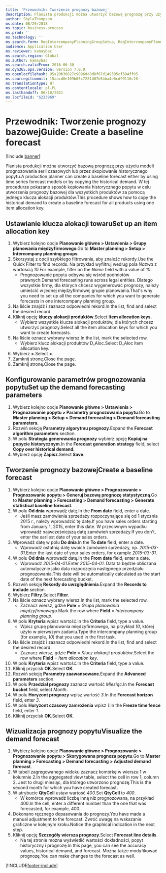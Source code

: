 ```yaml
---
title: 'Przewodnik: Tworzenie prognozy bazowej'
description: Planista produkcji można utworzyć bazową prognozę przy użyciu modeli prognozowania serii czasowych lub przez skopiowanie historycznego popytu.
author: ShylaThompson
ms.date: 08/29/2018
ms.topic: business-process
ms.prod: ''
ms.technology: ''
ms.search.form: ReqIntercompanyPlanningGroupSetup, ReqIntercompanyPlanningGroupAllocKeys, ReqDemPlanForecastParameters, ReqDemPlanCreateForecastDialog, SysQueryForm, ReqDemPlanForecastViewer
audience: Application User
ms.reviewer: kamaybac
ms.search.region: Global
ms.author: kamaybac
ms.search.validFrom: 2016-06-30
ms.dyn365.ops.version: Version 7.0.0
ms.openlocfilehash: 95a20b30827c9096dd8d8f67d149305cf594ff05
ms.sourcegitcommit: 15aacd0e109b05c7281407b5bba4e6cd99116c28
ms.translationtype: HT
ms.contentlocale: pl-PL
ms.lasthandoff: 06/10/2021
ms.locfileid: "6223969"
---
```

# <a name="guide-create-a-baseline-forecast"></a><span data-ttu-id="7e855-103">Przewodnik: Tworzenie prognozy bazowej</span><span class="sxs-lookup"><span data-stu-id="7e855-103">Guide: Create a baseline forecast</span></span>

[!include [banner](../../includes/banner.md)]

<span data-ttu-id="7e855-104">Planista produkcji można utworzyć bazową prognozę przy użyciu modeli prognozowania serii czasowych lub przez skopiowanie historycznego popytu.</span><span class="sxs-lookup"><span data-stu-id="7e855-104">A production planner can create a baseline forecast either by using time series forecast models or by copying the historical demand.</span></span> <span data-ttu-id="7e855-105">W tej procedurze pokazano sposób kopiowania historycznego popytu w celu utworzenia prognozy bazowej dla wszystkich produktów za pomocą jednego klucza alokacji produktów.</span><span class="sxs-lookup"><span data-stu-id="7e855-105">This procedure shows how to copy the historical demand to create a baseline forecast for all products using one item allocation key.</span></span>

## <a name="set-up-an-item-allocation-key"></a><span data-ttu-id="7e855-106">Ustawianie klucza alokacji towaru</span><span class="sxs-lookup"><span data-stu-id="7e855-106">Set up an item allocation key</span></span>

1. <span data-ttu-id="7e855-107">Wybierz kolejno opcje **Planowanie główne > Ustawienia > Grupy planowania międzyfirmowego**.</span><span class="sxs-lookup"><span data-stu-id="7e855-107">Go to **Master planning > Setup > Intercompany planning groups**.</span></span>
2. <span data-ttu-id="7e855-108">Skorzystaj z opcji szybkiego filtrowania, aby znaleźć rekordy.</span><span class="sxs-lookup"><span data-stu-id="7e855-108">Use the Quick Filter to find records.</span></span> <span data-ttu-id="7e855-109">Na przykład wyfiltruj według pola *Nazwa* z wartością *10*.</span><span class="sxs-lookup"><span data-stu-id="7e855-109">For example, filter on the *Name* field with a value of *10*.</span></span>
    * <span data-ttu-id="7e855-110">Prognozowanie popytu odbywa się wśród podmiotów prawnych.</span><span class="sxs-lookup"><span data-stu-id="7e855-110">Demand forecasting runs across legal entities.</span></span> <span data-ttu-id="7e855-111">Dlatego wszystkie firmy, dla których chcesz wygenerować prognozy, należy umieścić w jednej międzyfirmowej grupie planowania.</span><span class="sxs-lookup"><span data-stu-id="7e855-111">That's why you need to set up all the companies for which you want to generate forecasts in one intercompany planning group.</span></span>  
3. <span data-ttu-id="7e855-112">Na liście znajdź i zaznacz odpowiedni rekord.</span><span class="sxs-lookup"><span data-stu-id="7e855-112">In the list, find and select the desired record.</span></span>
4. <span data-ttu-id="7e855-113">Kliknij opcję **kluczy alokacji produktów**.</span><span class="sxs-lookup"><span data-stu-id="7e855-113">Select **Item allocation keys**.</span></span>
    * <span data-ttu-id="7e855-114">Wybierz wszystkie klucze alokacji produktów, dla których chcesz utworzyć prognozy.</span><span class="sxs-lookup"><span data-stu-id="7e855-114">Select all the item allocation keys for which you want to create forecasts.</span></span>  
5. <span data-ttu-id="7e855-115">Na liście oznacz wybrany wiersz.</span><span class="sxs-lookup"><span data-stu-id="7e855-115">In the list, mark the selected row.</span></span>
    * <span data-ttu-id="7e855-116">Wybierz klucz alokacji produktów D_Aloc.</span><span class="sxs-lookup"><span data-stu-id="7e855-116">Select D_Aloc item allocation key.</span></span>  
6. <span data-ttu-id="7e855-117">Wybierz **>**.</span><span class="sxs-lookup"><span data-stu-id="7e855-117">Select **>**.</span></span>
7. <span data-ttu-id="7e855-118">Zamknij stronę.</span><span class="sxs-lookup"><span data-stu-id="7e855-118">Close the page.</span></span>
8. <span data-ttu-id="7e855-119">Zamknij stronę.</span><span class="sxs-lookup"><span data-stu-id="7e855-119">Close the page.</span></span>

## <a name="set-up-the-demand-forecasting-parameters"></a><span data-ttu-id="7e855-120">Konfigurowanie parametrów prognozowania popytu</span><span class="sxs-lookup"><span data-stu-id="7e855-120">Set up the demand forecasting parameters</span></span>

1. <span data-ttu-id="7e855-121">Wybierz kolejno opcje **Planowanie główne > Ustawienia > Prognozowanie popytu > Parametry prognozowania popytu**.</span><span class="sxs-lookup"><span data-stu-id="7e855-121">Go to **Master planning > Setup > Demand forecasting > Demand forecasting parameters**.</span></span>
2. <span data-ttu-id="7e855-122">Rozwiń sekcję **Parametry algorytmu prognozy**.</span><span class="sxs-lookup"><span data-stu-id="7e855-122">Expand the **Forecast algorithm parameters** section.</span></span>
3. <span data-ttu-id="7e855-123">W polu **Strategia generowania prognozy** wybierz opcję **Kopiuj na popycie historycznym**.</span><span class="sxs-lookup"><span data-stu-id="7e855-123">In the **Forecast generation strategy** field, select **Copy over historical demand**.</span></span>
4. <span data-ttu-id="7e855-124">Wybierz opcję **Zapisz**.</span><span class="sxs-lookup"><span data-stu-id="7e855-124">Select **Save**.</span></span>

## <a name="create-a-baseline-forecast"></a><span data-ttu-id="7e855-125">Tworzenie prognozy bazowej</span><span class="sxs-lookup"><span data-stu-id="7e855-125">Create a baseline forecast</span></span>

1. <span data-ttu-id="7e855-126">Wybierz kolejno opcje **Planowanie główne > Prognozowanie > Prognozowanie popytu > Generuj bazową prognozę statystyczną**.</span><span class="sxs-lookup"><span data-stu-id="7e855-126">Go to **Master planning > Forecasting > Demand forecasting > Generate statistical baseline forecast**.</span></span>
2. <span data-ttu-id="7e855-127">W polu **Od dnia** wprowadź datę.</span><span class="sxs-lookup"><span data-stu-id="7e855-127">In the **From date** field, enter a date.</span></span>
    * <span data-ttu-id="7e855-128">Jeśli masz zamówienia sprzedaży rozpoczynające się od 1 stycznia 2015 r., należy wprowadzić tę datę.</span><span class="sxs-lookup"><span data-stu-id="7e855-128">If you have sales orders starting from January 1, 2015, enter this date.</span></span> <span data-ttu-id="7e855-129">W przeciwnym wypadku wprowadź najwcześniejszą datę zamówień sprzedaży.</span><span class="sxs-lookup"><span data-stu-id="7e855-129">If you don't, enter the earliest date of your sales orders.</span></span>  
3. <span data-ttu-id="7e855-130">Wprowadź datę w polu **Do dnia**.</span><span class="sxs-lookup"><span data-stu-id="7e855-130">In the **To date** field, enter a date.</span></span>
    * <span data-ttu-id="7e855-131">Wprowadź ostatnią datę swoich zamówień sprzedaży, np. *2015-03-31*.</span><span class="sxs-lookup"><span data-stu-id="7e855-131">Enter the last date of your sales orders, for example *2015-03-31*.</span></span>  
4. <span data-ttu-id="7e855-132">W polu **Od dnia** wprowadź datę.</span><span class="sxs-lookup"><span data-stu-id="7e855-132">In the **From date** field, enter a date.</span></span>
    * <span data-ttu-id="7e855-133">Wprowadź *2015-04-01*.</span><span class="sxs-lookup"><span data-stu-id="7e855-133">Enter *2015-04-01*.</span></span> <span data-ttu-id="7e855-134">Data ta będzie obliczana automatycznie jako data rozpoczęcia następnego przedziału prognozowania.</span><span class="sxs-lookup"><span data-stu-id="7e855-134">This date will be automatically calculated as the start date of the next forecasting bucket.</span></span>  
5. <span data-ttu-id="7e855-135">Rozwiń sekcję **Rekordy do uwzględnienia**.</span><span class="sxs-lookup"><span data-stu-id="7e855-135">Expand the **Records to include** section.</span></span>
6. <span data-ttu-id="7e855-136">Wybierz **Filtry**.</span><span class="sxs-lookup"><span data-stu-id="7e855-136">Select **Filter**.</span></span>
7. <span data-ttu-id="7e855-137">Na liście oznacz wybrany wiersz.</span><span class="sxs-lookup"><span data-stu-id="7e855-137">In the list, mark the selected row.</span></span>
    * <span data-ttu-id="7e855-138">Zaznacz wiersz, gdzie **Pole** = *Grupa planowania międzyfirmowego*.</span><span class="sxs-lookup"><span data-stu-id="7e855-138">Mark the row where **Field** = *Intercompany planning group*.</span></span>  
8. <span data-ttu-id="7e855-139">W polu **Kryteria** wpisz wartość.</span><span class="sxs-lookup"><span data-stu-id="7e855-139">In the **Criteria** field, type a value.</span></span>
    * <span data-ttu-id="7e855-140">Wpisz grupę planowania międzyfirmowego, na przykład *10*, której użyto w pierwszym zadaniu.</span><span class="sxs-lookup"><span data-stu-id="7e855-140">Type the intercompany planning group (for example, *10*) that you used in the first task.</span></span>  
9. <span data-ttu-id="7e855-141">Na liście znajdź i zaznacz odpowiedni rekord.</span><span class="sxs-lookup"><span data-stu-id="7e855-141">In the list, find and select the desired record.</span></span>
    * <span data-ttu-id="7e855-142">Zaznacz wiersz, gdzie **Pole** = *Klucz alokacji produktów*.</span><span class="sxs-lookup"><span data-stu-id="7e855-142">Select the row where **Field** = *Item allocation key*.</span></span>  
10. <span data-ttu-id="7e855-143">W polu **Kryteria** wpisz wartość.</span><span class="sxs-lookup"><span data-stu-id="7e855-143">In the **Criteria** field, type a value.</span></span>
11. <span data-ttu-id="7e855-144">Kliknij przycisk **OK**.</span><span class="sxs-lookup"><span data-stu-id="7e855-144">Select **OK**.</span></span>
12. <span data-ttu-id="7e855-145">Rozwiń sekcję **Parametry zaawansowane**.</span><span class="sxs-lookup"><span data-stu-id="7e855-145">Expand the **Advanced parameters** section.</span></span>
13. <span data-ttu-id="7e855-146">W polu **Przedział prognozy** zaznacz wartość *Miesiąc*.</span><span class="sxs-lookup"><span data-stu-id="7e855-146">In the **Forecast bucket** field, select *Month*.</span></span>
14. <span data-ttu-id="7e855-147">W polu **Horyzont prognozy** wpisz wartość *3*.</span><span class="sxs-lookup"><span data-stu-id="7e855-147">In the **Forecast horizon** field, enter *3*.</span></span>
15. <span data-ttu-id="7e855-148">W polu **Horyzont czasowy zamrożenia** wpisz *1*.</span><span class="sxs-lookup"><span data-stu-id="7e855-148">In the **Freeze time fence** field, enter *1*.</span></span>
16. <span data-ttu-id="7e855-149">Kliknij przycisk **OK**.</span><span class="sxs-lookup"><span data-stu-id="7e855-149">Select **OK**.</span></span>

## <a name="visualize-the-demand-forecast"></a><span data-ttu-id="7e855-150">Wizualizacja prognozy popytu</span><span class="sxs-lookup"><span data-stu-id="7e855-150">Visualize the demand forecast</span></span>

1. <span data-ttu-id="7e855-151">Wybierz kolejno opcje **Planowanie główne > Prognozowanie > Prognozowanie popytu > Skorygowana prognoza popytu**.</span><span class="sxs-lookup"><span data-stu-id="7e855-151">Go to **Master planning > Forecasting > Demand forecasting > Adjusted demand forecast**.</span></span>
2. <span data-ttu-id="7e855-152">W tabeli zagregowanego widoku zaznacz komórkę w wierszu 1 w kolumnie 2.</span><span class="sxs-lookup"><span data-stu-id="7e855-152">In the aggregated view table, select the cell in row 1, column 2.</span></span> <span data-ttu-id="7e855-153">Jest to drugi miesiąc, dla którego utworzono prognozę.</span><span class="sxs-lookup"><span data-stu-id="7e855-153">This is the second month for which you have created forecast.</span></span>
3. <span data-ttu-id="7e855-154">W atrybucie **QtyCell** ustaw wartość *400*.</span><span class="sxs-lookup"><span data-stu-id="7e855-154">Set **QtyCell** to *400*.</span></span>
    * <span data-ttu-id="7e855-155">W komórce wprowadź liczbę inną niż prognozowana, na przykład 400.</span><span class="sxs-lookup"><span data-stu-id="7e855-155">In the cell, enter a different number than the one that was forecasted, for example, 400.</span></span>  
4. <span data-ttu-id="7e855-156">Dokonano ręcznego dopasowania do prognozy.</span><span class="sxs-lookup"><span data-stu-id="7e855-156">You have made a manual adjustment to the forecast.</span></span> <span data-ttu-id="7e855-157">Zwróć uwagę na wskazanie graficzne w kolejnym kroku.</span><span class="sxs-lookup"><span data-stu-id="7e855-157">Notice the graphical indication in the next step.</span></span>
5. <span data-ttu-id="7e855-158">Kliknij opcję **Szczegóły wiersza prognozy**.</span><span class="sxs-lookup"><span data-stu-id="7e855-158">Select **Forecast line details**.</span></span>
    * <span data-ttu-id="7e855-159">Na tej stronie można wyświetlić wartości dokładności, popyt historyczny i prognozę.</span><span class="sxs-lookup"><span data-stu-id="7e855-159">In this page, you can see the accuracy values, historical demand, and forecast.</span></span> <span data-ttu-id="7e855-160">Można także modyfikować prognozę.</span><span class="sxs-lookup"><span data-stu-id="7e855-160">You can make changes to the forecast as well.</span></span>  

[!INCLUDE[footer-include](../../../includes/footer-banner.md)]